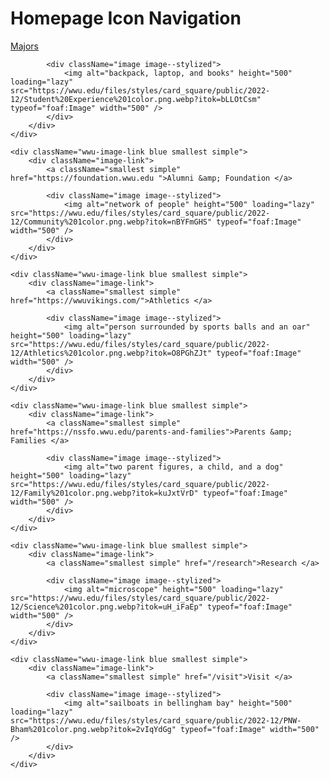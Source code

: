 # Homepage Icon Navigation

<div class="column-count--6">
    <div className="wwu-image-link blue smallest simple">
        <div className="image-link">
            <a className="smallest simple" href="/majors">Majors </a>
            
            <div className="image image--stylized">
                <img alt="backpack, laptop, and books" height="500" loading="lazy" src="https://wwu.edu/files/styles/card_square/public/2022-12/Student%20Experience%201color.png.webp?itok=bLLOtCsm" typeof="foaf:Image" width="500" />
            </div>
        </div>
    </div>
    
    <div className="wwu-image-link blue smallest simple">
        <div className="image-link">
            <a className="smallest simple" href="https://foundation.wwu.edu ">Alumni &amp; Foundation </a>
            
            <div className="image image--stylized">
                <img alt="network of people" height="500" loading="lazy" src="https://wwu.edu/files/styles/card_square/public/2022-12/Community%201color.png.webp?itok=nBYFmGHS" typeof="foaf:Image" width="500" />
            </div>
        </div>
    </div>
    
    <div className="wwu-image-link blue smallest simple">
        <div className="image-link">
            <a className="smallest simple" href="https://wwuvikings.com/">Athletics </a>
            
            <div className="image image--stylized">
                <img alt="person surrounded by sports balls and an oar" height="500" loading="lazy" src="https://wwu.edu/files/styles/card_square/public/2022-12/Athletics%201color.png.webp?itok=O8PGhZJt" typeof="foaf:Image" width="500" />
            </div>
        </div>
    </div>
    
    <div className="wwu-image-link blue smallest simple">
        <div className="image-link">
            <a className="smallest simple" href="https://nssfo.wwu.edu/parents-and-families">Parents &amp; Families </a>
            
            <div className="image image--stylized">
                <img alt="two parent figures, a child, and a dog" height="500" loading="lazy" src="https://wwu.edu/files/styles/card_square/public/2022-12/Family%201color.png.webp?itok=kuJxtVrD" typeof="foaf:Image" width="500" />
            </div>
        </div>
    </div>
    
    <div className="wwu-image-link blue smallest simple">
        <div className="image-link">
            <a className="smallest simple" href="/research">Research </a>
            
            <div className="image image--stylized">
                <img alt="microscope" height="500" loading="lazy" src="https://wwu.edu/files/styles/card_square/public/2022-12/Science%201color.png.webp?itok=uH_iFaEp" typeof="foaf:Image" width="500" />
            </div>
        </div>
    </div>
    
    <div className="wwu-image-link blue smallest simple">
        <div className="image-link">
            <a className="smallest simple" href="/visit">Visit </a>
            
            <div className="image image--stylized">
                <img alt="sailboats in bellingham bay" height="500" loading="lazy" src="https://wwu.edu/files/styles/card_square/public/2022-12/PNW-Bham%201color.png.webp?itok=2vIqYdGg" typeof="foaf:Image" width="500" />
            </div>
        </div>
    </div>
</div>